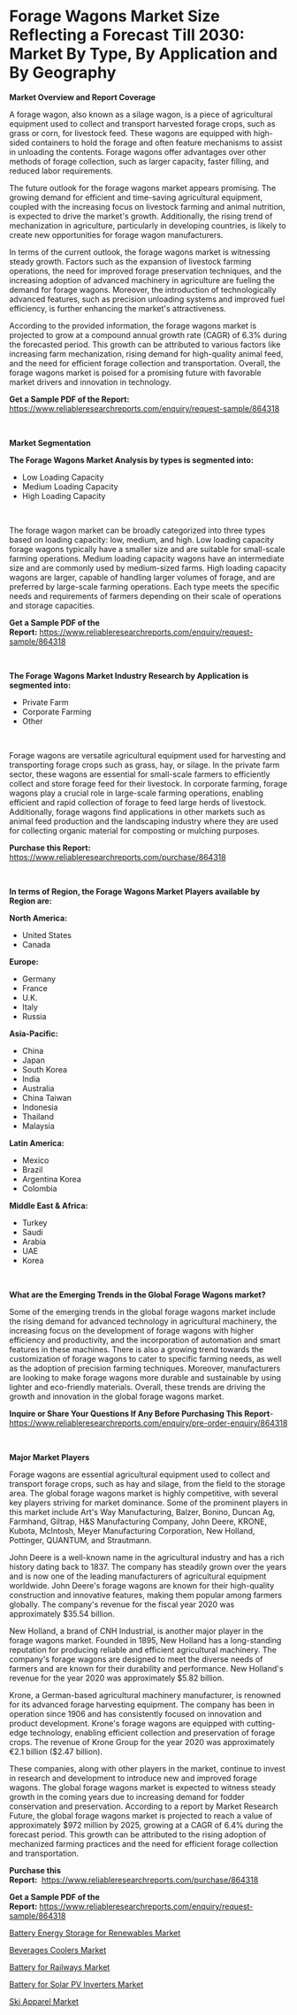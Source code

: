 <p><h1>Forage Wagons Market Size Reflecting a Forecast Till 2030: Market By Type, By Application and By Geography</h1></p><p><strong>Market Overview and Report Coverage</strong></p>
<p><p>A forage wagon, also known as a silage wagon, is a piece of agricultural equipment used to collect and transport harvested forage crops, such as grass or corn, for livestock feed. These wagons are equipped with high-sided containers to hold the forage and often feature mechanisms to assist in unloading the contents. Forage wagons offer advantages over other methods of forage collection, such as larger capacity, faster filling, and reduced labor requirements.</p><p>The future outlook for the forage wagons market appears promising. The growing demand for efficient and time-saving agricultural equipment, coupled with the increasing focus on livestock farming and animal nutrition, is expected to drive the market's growth. Additionally, the rising trend of mechanization in agriculture, particularly in developing countries, is likely to create new opportunities for forage wagon manufacturers.</p><p>In terms of the current outlook, the forage wagons market is witnessing steady growth. Factors such as the expansion of livestock farming operations, the need for improved forage preservation techniques, and the increasing adoption of advanced machinery in agriculture are fueling the demand for forage wagons. Moreover, the introduction of technologically advanced features, such as precision unloading systems and improved fuel efficiency, is further enhancing the market's attractiveness.</p><p>According to the provided information, the forage wagons market is projected to grow at a compound annual growth rate (CAGR) of 6.3% during the forecasted period. This growth can be attributed to various factors like increasing farm mechanization, rising demand for high-quality animal feed, and the need for efficient forage collection and transportation. Overall, the forage wagons market is poised for a promising future with favorable market drivers and innovation in technology.</p></p>
<p><strong>Get a Sample PDF of the Report:</strong> <a href="https://www.reliableresearchreports.com/enquiry/request-sample/864318">https://www.reliableresearchreports.com/enquiry/request-sample/864318</a></p>
<p>&nbsp;</p>
<p><strong>Market Segmentation</strong></p>
<p><strong>The Forage Wagons Market Analysis by types is segmented into:</strong></p>
<p><ul><li>Low Loading Capacity</li><li>Medium Loading Capacity</li><li>High Loading Capacity</li></ul></p>
<p>&nbsp;</p>
<p><p>The forage wagon market can be broadly categorized into three types based on loading capacity: low, medium, and high. Low loading capacity forage wagons typically have a smaller size and are suitable for small-scale farming operations. Medium loading capacity wagons have an intermediate size and are commonly used by medium-sized farms. High loading capacity wagons are larger, capable of handling larger volumes of forage, and are preferred by large-scale farming operations. Each type meets the specific needs and requirements of farmers depending on their scale of operations and storage capacities.</p></p>
<p><strong>Get a Sample PDF of the Report:</strong>&nbsp;<a href="https://www.reliableresearchreports.com/enquiry/request-sample/864318">https://www.reliableresearchreports.com/enquiry/request-sample/864318</a></p>
<p>&nbsp;</p>
<p><strong>The Forage Wagons Market Industry Research by Application is segmented into:</strong></p>
<p><ul><li>Private Farm</li><li>Corporate Farming</li><li>Other</li></ul></p>
<p>&nbsp;</p>
<p><p>Forage wagons are versatile agricultural equipment used for harvesting and transporting forage crops such as grass, hay, or silage. In the private farm sector, these wagons are essential for small-scale farmers to efficiently collect and store forage feed for their livestock. In corporate farming, forage wagons play a crucial role in large-scale farming operations, enabling efficient and rapid collection of forage to feed large herds of livestock. Additionally, forage wagons find applications in other markets such as animal feed production and the landscaping industry where they are used for collecting organic material for composting or mulching purposes.</p></p>
<p><strong>Purchase this Report:</strong>&nbsp; <a href="https://www.reliableresearchreports.com/purchase/864318">https://www.reliableresearchreports.com/purchase/864318</a></p>
<p>&nbsp;</p>
<p><strong>In terms of Region, the Forage Wagons Market Players available by Region are:</strong></p>
<p>
    <p> <strong> North America: </strong>
        <ul>
            <li>United States</li>
            <li>Canada</li>
        </ul>
        </p> 
    <p> <strong> Europe: </strong>
        <ul>
            <li>Germany</li>
            <li>France</li>
            <li>U.K.</li>
            <li>Italy</li>
            <li>Russia</li>
        </ul>
        </p> 
    <p> <strong> Asia-Pacific: </strong>
        <ul>
            <li>China</li>
            <li>Japan</li>
            <li>South Korea</li>
            <li>India</li>
            <li>Australia</li>
            <li>China Taiwan</li>
            <li>Indonesia</li>
            <li>Thailand</li>
            <li>Malaysia</li>
        </ul>
        </p> 
    <p> <strong> Latin America: </strong>
        <ul>
            <li>Mexico</li>
            <li>Brazil</li>
            <li>Argentina Korea</li>
            <li>Colombia</li>
        </ul>
        </p> 
    <p> <strong> Middle East & Africa: </strong>
        <ul>
            <li>Turkey</li>
            <li>Saudi</li>
            <li>Arabia</li>
            <li>UAE</li>
            <li>Korea</li>
        </ul>
    </p>
    </p>
<p>&nbsp;</p>
<p><strong>What are the Emerging Trends in the Global Forage Wagons market?</strong></p>
<p><p>Some of the emerging trends in the global forage wagons market include the rising demand for advanced technology in agricultural machinery, the increasing focus on the development of forage wagons with higher efficiency and productivity, and the incorporation of automation and smart features in these machines. There is also a growing trend towards the customization of forage wagons to cater to specific farming needs, as well as the adoption of precision farming techniques. Moreover, manufacturers are looking to make forage wagons more durable and sustainable by using lighter and eco-friendly materials. Overall, these trends are driving the growth and innovation in the global forage wagons market.</p></p>
<p><strong>Inquire or Share Your Questions If Any Before Purchasing This Report</strong>- <a href="https://www.reliableresearchreports.com/enquiry/pre-order-enquiry/864318">https://www.reliableresearchreports.com/enquiry/pre-order-enquiry/864318</a></p>
<p>&nbsp;</p>
<p><strong>Major Market Players</strong></p>
<p><p>Forage wagons are essential agricultural equipment used to collect and transport forage crops, such as hay and silage, from the field to the storage area. The global forage wagons market is highly competitive, with several key players striving for market dominance. Some of the prominent players in this market include Art's Way Manufacturing, Balzer, Bonino, Duncan Ag, Farmhand, Giltrap, H&S Manufacturing Company, John Deere, KRONE, Kubota, McIntosh, Meyer Manufacturing Corporation, New Holland, Pottinger, QUANTUM, and Strautmann.</p><p>John Deere is a well-known name in the agricultural industry and has a rich history dating back to 1837. The company has steadily grown over the years and is now one of the leading manufacturers of agricultural equipment worldwide. John Deere's forage wagons are known for their high-quality construction and innovative features, making them popular among farmers globally. The company's revenue for the fiscal year 2020 was approximately $35.54 billion.</p><p>New Holland, a brand of CNH Industrial, is another major player in the forage wagons market. Founded in 1895, New Holland has a long-standing reputation for producing reliable and efficient agricultural machinery. The company's forage wagons are designed to meet the diverse needs of farmers and are known for their durability and performance. New Holland's revenue for the year 2020 was approximately $5.82 billion.</p><p>Krone, a German-based agricultural machinery manufacturer, is renowned for its advanced forage harvesting equipment. The company has been in operation since 1906 and has consistently focused on innovation and product development. Krone's forage wagons are equipped with cutting-edge technology, enabling efficient collection and preservation of forage crops. The revenue of Krone Group for the year 2020 was approximately €2.1 billion ($2.47 billion).</p><p>These companies, along with other players in the market, continue to invest in research and development to introduce new and improved forage wagons. The global forage wagons market is expected to witness steady growth in the coming years due to increasing demand for fodder conservation and preservation. According to a report by Market Research Future, the global forage wagons market is projected to reach a value of approximately $972 million by 2025, growing at a CAGR of 6.4% during the forecast period. This growth can be attributed to the rising adoption of mechanized farming practices and the need for efficient forage collection and transportation.</p></p>
<p><strong>Purchase this Report:</strong>&nbsp;&nbsp;<a href="https://www.reliableresearchreports.com/purchase/864318">https://www.reliableresearchreports.com/purchase/864318</a></p>
<p></p>
<p><strong>Get a Sample PDF of the Report:</strong>&nbsp;<a href="https://www.reliableresearchreports.com/enquiry/request-sample/864318">https://www.reliableresearchreports.com/enquiry/request-sample/864318</a></p>
<p><p><a href="https://www.linkedin.com/pulse/battery-energy-storage-renewables-market-challenges-opportunities-niauf/">Battery Energy Storage for Renewables Market</a></p><p><a href="https://medium.com/@angelageorge32/beverages-coolers-market-trends-and-market-analysis-forecasted-for-period-2023-2030-f43d1c0f3c9d">Beverages Coolers Market</a></p><p><a href="https://www.linkedin.com/pulse/battery-railways-market-share-amp-new-trends-analysis-report-wtjqf/">Battery for Railways Market</a></p><p><a href="https://www.linkedin.com/pulse/battery-solar-pv-inverters-market-insights-players-forecast-pzyof/">Battery for Solar PV Inverters Market</a></p><p><a href="https://medium.com/@patriciaday39/ski-apparel-market-competitive-analysis-market-trends-and-forecast-to-2030-04b4d1523bfe">Ski Apparel Market</a></p></p>